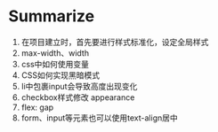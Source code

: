 # Summarize

1. 在项目建立时，首先要进行样式标准化，设定全局样式
2. max-width、width
3. css中如何使用变量
4. CSS如何实现黑暗模式
5. li中包裹input会导致高度出现变化
6. checkbox样式修改 appearance
7. flex: gap
8. form、input等元素也可以使用text-align居中